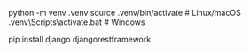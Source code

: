 python -m venv .venv
source .venv/bin/activate  # Linux/macOS
.venv\Scripts\activate.bat  # Windows

pip install django djangorestframework
